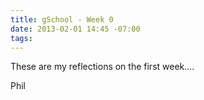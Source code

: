 ```yaml
---
title: gSchool - Week 0
date: 2013-02-01 14:45 -07:00
tags:
---
```


These are my reflections on the first week....

Phil